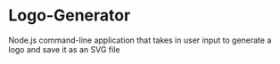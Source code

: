 # Logo-Generator
Node.js command-line application that takes in user input to generate a logo and save it as an SVG file
